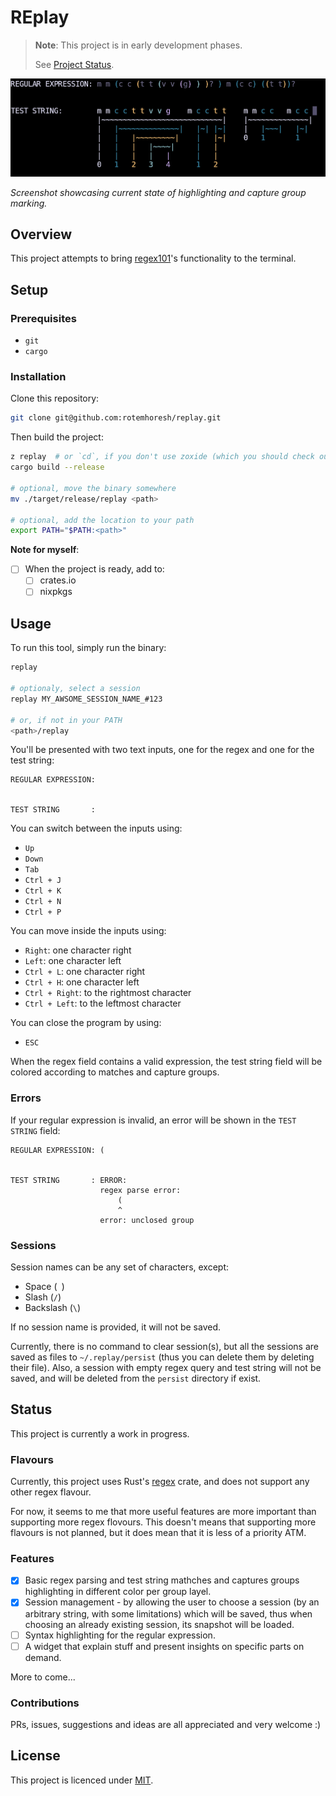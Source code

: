 # REplay

> **Note**: This project is in early development phases.
>
> See [Project Status](#status).

![screenshot](./assets/screenshot.png)

_Screenshot showcasing current state of highlighting and capture group marking._

## Overview

This project attempts to bring [regex101](https://regex101.com/)'s functionality to the terminal.

## Setup

### Prerequisites

- `git`
- `cargo`

### Installation

Clone this repository:

```bash
git clone git@github.com:rotemhoresh/replay.git
```

Then build the project:

```bash
z replay  # or `cd`, if you don't use zoxide (which you should check out)
cargo build --release

# optional, move the binary somewhere
mv ./target/release/replay <path>

# optional, add the location to your path
export PATH="$PATH:<path>"
```

**Note for myself**:

- [ ] When the project is ready, add to:
  - [ ] crates.io
  - [ ] nixpkgs

## Usage

To run this tool, simply run the binary:

```bash
replay

# optionaly, select a session
replay MY_AWSOME_SESSION_NAME_#123

# or, if not in your PATH
<path>/replay
```

You'll be presented with two text inputs, one for the regex and one for the test string:

```
REGULAR EXPRESSION: 


TEST STRING       :
```

You can switch between the inputs using:

- `Up`
- `Down`
- `Tab`
- `Ctrl + J`
- `Ctrl + K`
- `Ctrl + N`
- `Ctrl + P`

You can move inside the inputs using:

- `Right`: one character right
- `Left`: one character left
- `Ctrl + L`: one character right
- `Ctrl + H`: one character left
- `Ctrl + Right`: to the rightmost character
- `Ctrl + Left`: to the leftmost character

You can close the program by using:

- `ESC`

When the regex field contains a valid expression, the test string field will be colored according to matches and capture groups.

### Errors

If your regular expression is invalid, an error will be shown in the `TEST STRING` field:

```
REGULAR EXPRESSION: (


TEST STRING       : ERROR:
                    regex parse error:
                        (
                        ^
                    error: unclosed group
```

### Sessions

Session names can be any set of characters, except:

- Space (` `)
- Slash (`/`)
- Backslash (`\`)

If no session name is provided, it will not be saved.

Currently, there is no command to clear session(s), but all the sessions are saved as files to `~/.replay/persist` (thus you can delete them by deleting their file). Also, a session with empty regex query and test string will not be saved, and will be deleted from the `persist` directory if exist.

## Status

This project is currently a work in progress.

### Flavours

Currently, this project uses Rust's [regex](https://docs.rs/regex/latest/regex/) crate, and does not support any other regex flavour.

For now, it seems to me that more useful features are more important than supporting more regex flovours. This doesn't means that supporting more flavours is not planned, but it does mean that it is less of a priority ATM.

### Features

- [X] Basic regex parsing and test string mathches and captures groups highlighting in different color per group layel.
- [X] Session management - by allowing the user to choose a session (by an arbitrary string, with some limitations) which will be saved, thus when choosing an already existing session, its snapshot will be loaded.
- [ ] Syntax highlighting for the regular expression.
- [ ] A widget that explain stuff and present insights on specific parts on demand.

More to come...

### Contributions

PRs, issues, suggestions and ideas are all appreciated and very welcome :)

## License

This project is licenced under [MIT](https://choosealicense.com/licenses/mit/).

